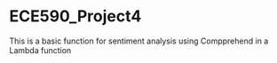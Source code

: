 # ECE590_Project4
This is a basic function for sentiment analysis using Compprehend in a Lambda function

